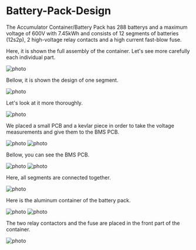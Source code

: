 # Battery-Pack-Design

The Accumulator Container/Battery Pack has 288 batterys and a maximum voltage of 600V with 7.45kWh and consists of 12 segments of batteries (12s2p), 2 high-voltage relay contacts and a high current fast-blow fuse.

Here, it is shown the full assembly of the container. Let's see more carefully each individual part.

![photo](Screenshots/Screenshot_10.png)

Bellow, it is shown the design of one segment.

![photo](Screenshots/Screenshot_1.png)

Let's look at it more thoroughly.

![photo](Screenshots/Screenshot_2.png)

We placed a small PCB and a kevlar piece in order to take the voltage measurements and give them to the BMS PCB.

![photo](Screenshots/Screenshot_3.png)
![photo](Screenshots/Screenshot_4.png)

Bellow, you can see the BMS PCB.

![photo](Screenshots/Screenshot_5.png)
![photo](Screenshots/Screenshot_6.png)

Here, all segments are connected together.

![photo](Screenshots/Screenshot_7.png)

Here is the aluminum container of the battery pack.

![photo](Screenshots/Screenshot_8.png)
![photo](Screenshots/Screenshot_9.png)

The two relay contactors and the fuse are placed in the front part of the container.

![photo](Screenshots/Screenshot_11.png)
